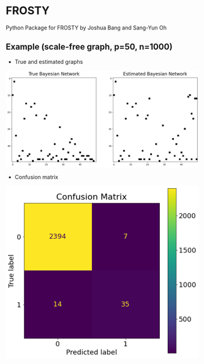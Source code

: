 # FROSTY

Python Package for FROSTY by Joshua Bang and Sang-Yun Oh

## Example (scale-free graph, p=50, n=1000)

 - True and estimated graphs

![estimation](https://github.com/joshuaybang/frosty/raw/main/examples/images/frosty-estimation.png)

 - Confusion matrix

![confusion matrix](https://github.com/joshuaybang/frosty/raw/main/examples/images/confusion-matrix.png)
